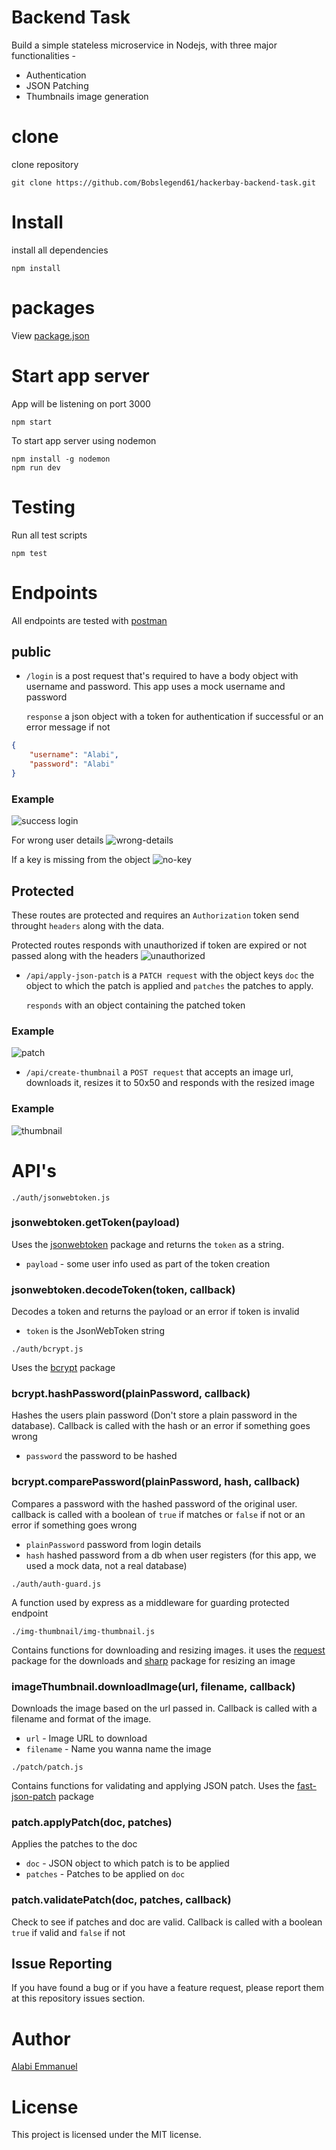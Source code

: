 # Backend Task
Build a simple stateless microservice in Nodejs, with three major functionalities -

* Authentication
* JSON Patching
* Thumbnails image generation

# clone
clone repository
```
git clone https://github.com/Bobslegend61/hackerbay-backend-task.git
```

# Install
install all dependencies
```
npm install
```

# packages
View [package.json](https://github.com/Bobslegend61/hackerbay-backend-task/blob/master/package.json)

# Start app server
App will be listening on port 3000
```
npm start
```
To start app server using nodemon
```
npm install -g nodemon
npm run dev
```

# Testing
Run all test scripts
```
npm test
```

# Endpoints
All endpoints are tested with [postman](https://www.getpostman.com/)
## public
* `/login` is a post request that's required to have a body object with username and password. This app uses a mock username and password

    `response` a json object with a token for authentication if successful or an error message if not
```json
{
    "username": "Alabi",
    "password": "Alabi" 
}
```

### Example
![success login](/postman-img/success-login.png)

For wrong user details
![wrong-details](/postman-img/wrong-details.png)

If a key is missing from the object
![no-key](/postman-img/no-key.png)

## Protected
These routes are protected and requires an `Authorization` token send throught `headers` along with the data.

Protected routes responds with unauthorized if token are expired or not passed along with the headers
![unauthorized](/postman-img/unauthorized.png)

* `/api/apply-json-patch` is a `PATCH request` with the object keys `doc` the object to which the patch is applied and `patches` the patches to apply.

    `responds` with an object containing the patched token

### Example
![patch](/postman-img/authorized.png)

* `/api/create-thumbnail` a `POST request` that accepts an image url, downloads it, resizes it to 50x50 and responds with the resized image

### Example
![thumbnail](postman-img/img-thumbnail.png)


# API's
`./auth/jsonwebtoken.js`
### jsonwebtoken.getToken(payload)

Uses the [jsonwebtoken](https://www.npmjs.com/package/jsonwebtoken) package and returns the `token` as a string.
* `payload` - some user info used as part of the token creation

### jsonwebtoken.decodeToken(token, callback)
Decodes a token and returns the payload or an error if token is invalid 

* `token` is the JsonWebToken string

`./auth/bcrypt.js`

Uses the [bcrypt](https://www.npmjs.com/package/bcrypt) package
### bcrypt.hashPassword(plainPassword, callback)
Hashes the users plain password (Don't store a plain password in the database). Callback is called with the hash or an error if something goes wrong

* `password` the password to be hashed

### bcrypt.comparePassword(plainPassword, hash, callback)
Compares a password with the hashed password of the original user. callback is called with a boolean of `true` if matches or `false` if not or an error if something goes wrong

* `plainPassword` password from login details
* `hash` hashed password from a db when user registers (for this app, we used a mock data, not a real database)

`./auth/auth-guard.js`

A function used by express as a middleware for guarding protected endpoint

`./img-thumbnail/img-thumbnail.js`

Contains functions for downloading and resizing images. it uses the [request](https://www.npmjs.com/package/request) package for the downloads and [sharp](https://www.npmjs.com/package/sharp) package for resizing an image

### imageThumbnail.downloadImage(url, filename, callback)
Downloads the image based on the url passed in. Callback is called with a filename and format of the image.
* `url` - Image URL to download
* `filename` - Name you wanna name the image

`./patch/patch.js`

Contains functions for validating and applying JSON patch. Uses the [fast-json-patch](https://www.npmjs.com/package/fast-json-patch) package

### patch.applyPatch(doc, patches)
Applies the patches to the doc
* `doc` - JSON object to which patch is to be applied
* `patches` - Patches to be applied on `doc`
### patch.validatePatch(doc, patches, callback)
Check to see if patches and doc are valid. Callback is called with a boolean `true` if valid and `false` if not

## Issue Reporting
If you have found a bug or if you have a feature request, please report them at this repository issues section.

# Author
[Alabi Emmanuel](https://github.com/Bobslegend61)

# License
This project is licensed under the MIT license.



